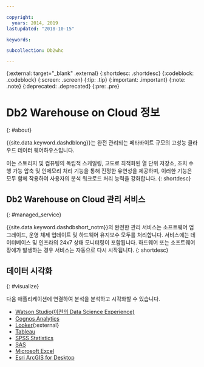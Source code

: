 ```yaml
---

copyright:
  years: 2014, 2019
lastupdated: "2018-10-15"

keywords:

subcollection: Db2whc

---
```


<!-- Attribute definitions --> 
{:external: target="_blank" .external}
{:shortdesc: .shortdesc}
{:codeblock: .codeblock}
{:screen: .screen}
{:tip: .tip}
{:important: .important}
{:note: .note}
{:deprecated: .deprecated}
{:pre: .pre}

# Db2 Warehouse on Cloud 정보
{: #about}

{{site.data.keyword.dashdblong}}는 완전 관리되는 페타바이트 규모의 고성능 클라우드 데이터 웨어하우스입니다.

이는 스토리지 및 컴퓨팅의 독립적 스케일링, 고도로 최적화된 열 단위 저장소, 조치 수행 가능 압축 및 인메모리 처리 기능을 통해 진정한 유연성을 제공하며, 이러한 기능은 모두 함께 작용하여 사용자의 분석 워크로드 처리 능력을 강화합니다.
{: shortdesc}

## Db2 Warehouse on Cloud 관리 서비스
{: #managed_service}

{{site.data.keyword.dashdbshort_notm}}의 완전한 관리 서비스는 소프트웨어 업그레이드, 운영 체제 업데이트 및 하드웨어 유지보수 모두를 처리합니다. 서비스에는 데이터베이스 및 인프라의 24x7 상태 모니터링이 포함됩니다. 하드웨어 또는 소프트웨어 장애가 발생하는 경우 서비스는 자동으로 다시 시작됩니다.
{: shortdesc}

<!-- ## Provisioning of Db2 Warehouse on Cloud
{: #whse_provision}

The {{site.data.keyword.dashdbshort_notm}} database can be provisioned on {{site.data.keyword.BluSoftlayer_full}} and for AWS.
{: shortdesc}

If you want to have the data warehouse provisioned for AWS, select the **MPP Small for AWS** plan. -->

## 데이터 시각화
{: #visualize}

다음 애플리케이션에 연결하여 분석을 분석하고 시각화할 수 있습니다.

- [Watson Studio(이전의 Data Science Experience)](/docs/services/Db2whc/connecting?topic=Db2whc-ds#watson_studio)
- [Cognos Analytics](/docs/services/Db2whc/connecting?topic=Db2whc-data_vis_bi#cognos)
- [Looker](https://docs.looker.com/setup-and-management/connecting-to-db){:external}
- [Tableau](/docs/services/Db2whc/connecting?topic=Db2whc-data_vis_bi#tableau)
- [SPSS Statistics](/docs/services/Db2whc/connecting?topic=Db2whc-ds#spss_stats)
- [SAS](/docs/services/Db2whc/connecting?topic=Db2whc-ds#sas)
- [Microsoft Excel](/docs/services/Db2whc/connecting?topic=Db2whc-data_vis_bi#excel)
- [Esri ArcGIS for Desktop](/docs/services/Db2whc/connecting?topic=Db2whc-data_vis_bi#esri_arcgis)


